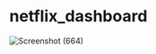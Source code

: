 # netflix_dashboard

![Screenshot (664)](https://github.com/bhavishytyagi/netflix_dashboard/assets/151502450/0b096af7-075f-42ee-be56-a963431f4b50)
